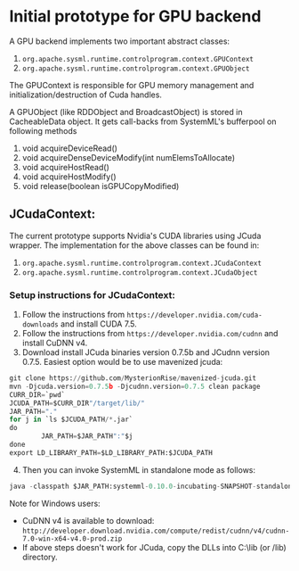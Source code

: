 # Initial prototype for GPU backend

A GPU backend implements two important abstract classes:
1. `org.apache.sysml.runtime.controlprogram.context.GPUContext`
2. `org.apache.sysml.runtime.controlprogram.context.GPUObject`

The GPUContext is responsible for GPU memory management and initialization/destruction of Cuda handles.

A GPUObject (like RDDObject and BroadcastObject) is stored in CacheableData object. It gets call-backs from SystemML's bufferpool on following methods
1. void acquireDeviceRead()
2. void acquireDenseDeviceModify(int numElemsToAllocate)
3. void acquireHostRead()
4. void acquireHostModify()
5. void release(boolean isGPUCopyModified)

## JCudaContext:
The current prototype supports Nvidia's CUDA libraries using JCuda wrapper. The implementation for the above classes can be found in:
1. `org.apache.sysml.runtime.controlprogram.context.JCudaContext`
2. `org.apache.sysml.runtime.controlprogram.context.JCudaObject`

### Setup instructions for JCudaContext:

1. Follow the instructions from `https://developer.nvidia.com/cuda-downloads` and install CUDA 7.5.
2. Follow the instructions from `https://developer.nvidia.com/cudnn` and install CuDNN v4.
3. Download install JCuda binaries version 0.7.5b and JCudnn version 0.7.5. Easiest option would be to use mavenized jcuda: 
```python
git clone https://github.com/MysterionRise/mavenized-jcuda.git
mvn -Djcuda.version=0.7.5b -Djcudnn.version=0.7.5 clean package
CURR_DIR=`pwd`
JCUDA_PATH=$CURR_DIR"/target/lib/"
JAR_PATH="."
for j in `ls $JCUDA_PATH/*.jar`
do
        JAR_PATH=$JAR_PATH":"$j
done
export LD_LIBRARY_PATH=$LD_LIBRARY_PATH:$JCUDA_PATH
```
4. Then you can invoke SystemML in standalone mode as follows:
```python
java -classpath $JAR_PATH:systemml-0.10.0-incubating-SNAPSHOT-standalone.jar -server org.apache.sysml.api.DMLScript -f MyDML.dml -exec singlenode ... 
```

Note for Windows users:
* CuDNN v4 is available to download: `http://developer.download.nvidia.com/compute/redist/cudnn/v4/cudnn-7.0-win-x64-v4.0-prod.zip`
* If above steps doesn't work for JCuda, copy the DLLs into C:\lib (or /lib) directory.